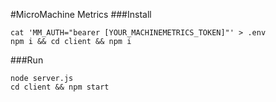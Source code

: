 #MicroMachine Metrics
###Install
```
cat 'MM_AUTH="bearer [YOUR_MACHINEMETRICS_TOKEN]"' > .env
npm i && cd client && npm i
```

###Run
```
node server.js
cd client && npm start
```

